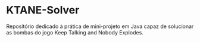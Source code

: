 # KTANE-Solver
Repositório dedicado à prática de mini-projeto em Java capaz de solucionar as bombas do jogo Keep Talking and Nobody Explodes.
